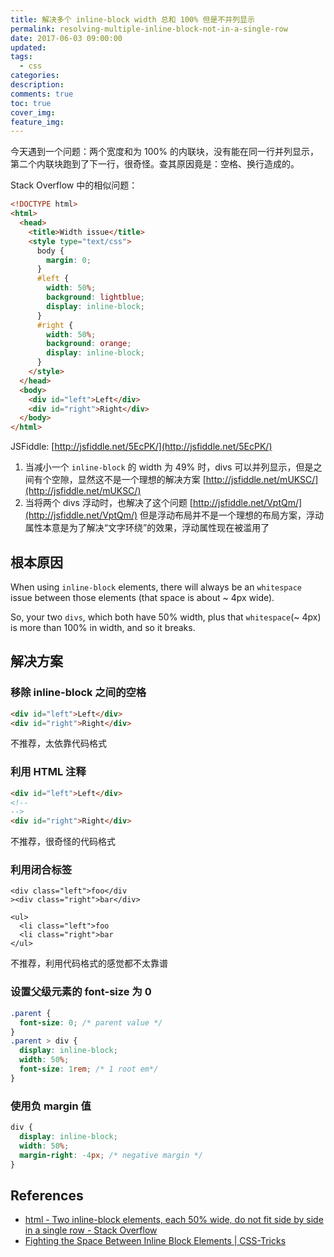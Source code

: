 ```yaml
---
title: 解决多个 inline-block width 总和 100% 但是不并列显示
permalink: resolving-multiple-inline-block-not-in-a-single-row
date: 2017-06-03 09:00:00
updated:
tags:
  - css
categories:
description:
comments: true
toc: true
cover_img:
feature_img:
---
```


今天遇到一个问题：两个宽度和为 100% 的内联块，没有能在同一行并列显示，第二个内联块跑到了下一行，很奇怪。查其原因竟是：空格、换行造成的。

<!-- more -->

Stack Overflow 中的相似问题：

```html
<!DOCTYPE html>
<html>
  <head>
    <title>Width issue</title>
    <style type="text/css">
      body {
        margin: 0;
      }
      #left {
        width: 50%;
        background: lightblue;
        display: inline-block;
      }
      #right {
        width: 50%;
        background: orange;
        display: inline-block;
      }
    </style>
  </head>
  <body>
    <div id="left">Left</div>
    <div id="right">Right</div>
  </body>
</html>
```

JSFiddle: [http://jsfiddle.net/5EcPK/](http://jsfiddle.net/5EcPK/)

1. 当减小一个 `inline-block` 的 width 为 49% 时，divs 可以并列显示，但是之间有个空隙，显然这不是一个理想的解决方案 [http://jsfiddle.net/mUKSC/](http://jsfiddle.net/mUKSC/)
2. 当将两个 divs 浮动时，也解决了这个问题 [http://jsfiddle.net/VptQm/](http://jsfiddle.net/VptQm/) 但是浮动布局并不是一个理想的布局方案，浮动属性本意是为了解决“文字环绕”的效果，浮动属性现在被滥用了

## 根本原因

When using `inline-block` elements, there will always be an `whitespace` issue between those elements (that space is about ~ 4px wide).

So, your two `divs`, which both have 50% width, plus that `whitespace`(~ 4px) is more than 100% in width, and so it breaks.

## 解决方案

### 移除 inline-block 之间的空格

```html
<div id="left">Left</div>
<div id="right">Right</div>
```

不推荐，太依靠代码格式

### 利用 HTML 注释

```html
<div id="left">Left</div>
<!--
-->
<div id="right">Right</div>
```

不推荐，很奇怪的代码格式

### 利用闭合标签

```
<div class="left">foo</div
><div class="right">bar</div>
```

```
<ul>
  <li class="left">foo
  <li class="right">bar
</ul>
```

不推荐，利用代码格式的感觉都不太靠谱

### 设置父级元素的 font-size 为 0

```css
.parent {
  font-size: 0; /* parent value */
}
.parent > div {
  display: inline-block;
  width: 50%;
  font-size: 1rem; /* 1 root em*/
}
```

### 使用负 margin 值

```css
div {
  display: inline-block;
  width: 50%;
  margin-right: -4px; /* negative margin */
}
```

## References

- [html - Two inline-block elements, each 50% wide, do not fit side by side in a single row - Stack Overflow](https://stackoverflow.com/questions/18262300/two-inline-block-elements-each-50-wide-do-not-fit-side-by-side-in-a-single-row)
- [Fighting the Space Between Inline Block Elements | CSS-Tricks](https://css-tricks.com/fighting-the-space-between-inline-block-elements/)

